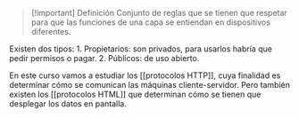 >[!important] Definición
>Conjunto de reglas que se tienen que respetar para que las funciones de una capa se entiendan en dispositivos diferentes.

Existen dos tipos:
	1. Propietarios: son privados, para usarlos habría que pedir permisos o pagar.
	2. Públicos: de uso abierto.

En este curso vamos a estudiar los [[protocolos HTTP]], cuya finalidad es determinar cómo se comunican las máquinas cliente-servidor. Pero también existen los [[protocolos HTML]] que determinan cómo se tienen que desplegar los datos en pantalla.